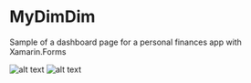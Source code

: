 # MyDimDim

Sample of a dashboard page for a personal finances app with Xamarin.Forms

![alt text](https://github.com/ricardoprestes/MyDimDim/blob/master/screenshot/iOS.png)
![alt text](https://github.com/ricardoprestes/MyDimDim/blob/master/screenshot/Android.png)